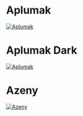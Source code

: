 # Aplumak
[![Aplumak](https://raw.githubusercontent.com/joaopedroaats/konsole-themes/master/Aplumak/picture.png)](https://www.pling.com/p/1507597/)


# Aplumak Dark
[![Aplumak](https://raw.githubusercontent.com/joaopedroaats/konsole-themes/master/Aplumak%20Dark/picture.png)](https://www.pling.com/p/1507683/)


# Azeny
[![Azeny](https://raw.githubusercontent.com/joaopedroaats/konsole-themes/master/Azeny/picture.png)](https://www.pling.com/p/1415614/)

